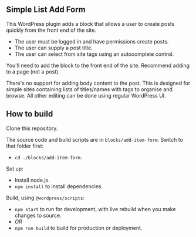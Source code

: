 ## Simple List Add Form

This WordPress plugin adds a block that allows a user to create posts quickly from the front end of the site.

- The user must be logged in and have permissions create posts.
- The user can supply a post title.
- The user can select from site tags using an autocomplete control.

You'll need to add the block to the front end of the site. Recommend adding to a page (not a post).

There's no support for adding body content to the post. This is designed for simple sites containing lists of titles/names with tags to organise and browse. All other editing can be done using regular WordPress UI.

## How to build

Clone this repository.

The source code and build scripts are in `blocks/add-item-form`. Switch to that folder first:

- `cd ./blocks/add-item-form`.

Set up:

- Install node.js.
- `npm install` to install dependencies.

Build, using `@wordpress/scripts`:

- `npm start` to run for development, with live rebuild when you make changes to source.
- *OR*
- `npm run build` to build for production or deployment.
